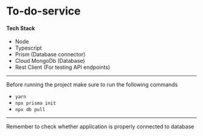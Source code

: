 # To-do-service

#### Tech Stack

- Node
- Typescript
- Prism (Database connector)
- Cloud MongoDb (Database)
- Rest Client (For testing API endpoints)

---

Before running the project make sure to run the following commands

- `yarn`
- `npx prisma init`
- `npx db pull`

---

Remember to check whether application is properly connected to database
